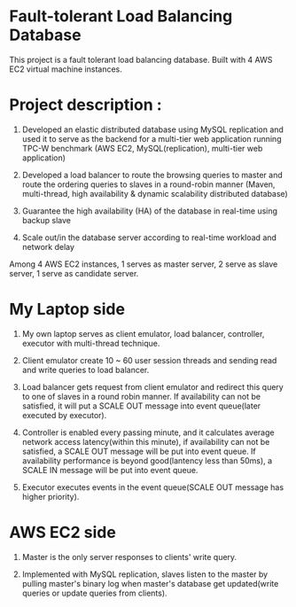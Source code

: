 # Fault-tolerant Load Balancing Database
This project is a fault tolerant load balancing database. Built with 4 AWS EC2 virtual machine instances.

# Project description :

1) Developed an elastic distributed database using MySQL replication and used it to serve as the backend for a multi-tier web application running TPC-W benchmark (AWS EC2, MySQL(replication), multi-tier web application)

2) Developed a load balancer to route the browsing queries to master and route the ordering queries to slaves in a round-robin manner (Maven, multi-thread, high availability & dynamic scalability distributed database)

3) Guarantee the high availability (HA) of the database in real-time using backup slave

4) Scale out/in the database server according to real-time workload and network delay

Among 4 AWS EC2 instances, 1 serves as master server, 2 serve as slave server, 1 serve as candidate server.

# My Laptop side

1) My own laptop serves as client emulator, load balancer, controller, executor with multi-thread technique.

2) Client emulator create 10 ~ 60 user session threads and sending read and write queries to load balancer.

3) Load balancer gets request from client emulator and redirect this query to one of slaves in a round robin manner. If availability can not be satisfied, it will put a SCALE OUT message into event queue(later executed by executor).

4) Controller is enabled every passing minute, and it calculates average network access latency(within this minute), if availability can not be satisfied, a SCALE OUT message will be put into event queue. If availability performance is beyond good(lantency less than 50ms), a SCALE IN message will be put into event queue.

5) Executor executes events in the event queue(SCALE OUT message has higher priority).

# AWS EC2 side

1) Master is the only server responses to clients' write query.

2) Implemented with MySQL replication, slaves listen to the master by pulling master's binary log when master's database get updated(write queries or update queries from clients).
